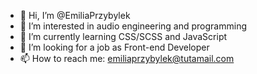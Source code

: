 - 👋 Hi, I’m @EmiliaPrzybylek
- 👀 I’m interested in audio engineering and programming
- 🌱 I’m currently learning CSS/SCSS and JavaScript
- 💞️ I’m looking for a job as Front-end Developer
- 📫 How to reach me: emiliaprzybylek@tutamail.com

<!---
EmiliaPrzybylek/EmiliaPrzybylek is a ✨ special ✨ repository because its `README.md` (this file) appears on your GitHub profile.
You can click the Preview link to take a look at your changes.
--->
